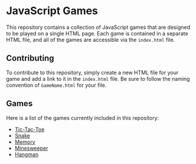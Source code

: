 # JavaScript Games

This repository contains a collection of JavaScript games that are designed to be played on a single HTML page. Each game is contained in a separate HTML file, and all of the games are accessible via the `index.html` file.

## Contributing

To contribute to this repository, simply create a new HTML file for your game and add a link to it in the `index.html` file. Be sure to follow the naming convention of `GameName.html` for your file.

## Games

Here is a list of the games currently included in this repository:

- [Tic-Tac-Toe](TicTacToe.html)
- [Snake](Snake.html)
- [Memory](Memory.html)
- [Minesweeper](Minesweeper.html)
- [Hangman](Hangman.html)
